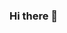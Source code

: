 ### Hi there 👋

<!--
**vbogdan/vbogdan** is a ✨ _special_ ✨ repository :)))))))))))))))))))))

Student at FOI Varaždin, noob gamer, huge 80s music fan
